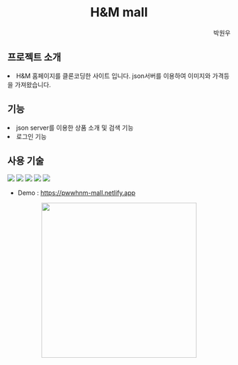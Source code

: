 <h1 align="center">H&M mall</h1>

<div align="end">박원우</div>

<h2>프로젝트 소개</h2>

<li> H&M 홈페이지를 클론코딩한 사이트 입니다. json서버를 이용하여 이미지와 가격등을 가져왔습니다. </li>

<h2>기능</h2>
  <li> json server를 이용한 상품 소개 및 검색 기능  </li>
  <li> 로그인 기능 </li>

<h2>사용 기술</h2>

<p style="pointer-events: none;">
  <img src="https://img.shields.io/badge/html5-F05032?style=for-the-badge&logo=html5&logoColor=white">
  <img src="https://img.shields.io/badge/css-1572B6?style=for-the-badge&logo=css3&logoColor=white">
  <img src="https://img.shields.io/badge/javascript-F7DF1E?style=for-the-badge&logo=javascript&logoColor=black">
  <img src="https://img.shields.io/badge/netlify-00C7B7?style=for-the-badge&logo=netlify&logoColor=white">
  <img src="https://img.shields.io/badge/github-181717?style=for-the-badge&logo=github&logoColor=white">
</p>

- Demo : https://pwwhnm-mall.netlify.app

<div align="center"><img src="https://github.com/user-attachments/assets/0600c51d-c7d9-4e45-9261-ec3437d78976" height="350"></div>

